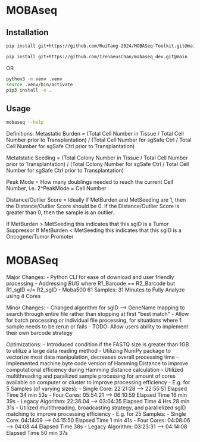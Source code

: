 # MOBAseq

## Installation

```bash
pip install git+https://github.com/RuiTang-2024/MOBASeq-Toolkit.git@main

pip install git+https://github.com/IrenaeusChan/mobaseq_dev.git@main
```

OR

```bash
python3 -m venv .venv
source .venv/bin/activate
pip3 install -e .
```

## Usage

```bash
mobaseq --help
```

Definitions:
Metastatic Burden = (Total Cell Number in Tissue / Total Cell Number prior to Transplantation) / (Total Cell Number for sgSafe Ctrl / Total Cell Number for sgSafe Ctrl prior to Transplantation)

Metatstatic Seeding = (Total Colony Number in Tissue / Total Cell Number prior to Transplantation) / (Total Colony Number for sgSafe Ctrl / Total Cell Number for sgSafe Ctrl prior to Transplantation)

Peak Mode = How many doublings needed to reach the current Cell Number, i.e. 2^PeakMode = Cell Number

Distance/Outlier Score = Ideally if MetBurden and MetSeeding are 1, then the Distance/Outlier Score should be 0. If the Distance/Outlier Score is greater than 0, then the sample is an outlier.

If MetBurden > MetSeeding this indicates that this sgID is a Tumor Suppressor
If MetBurden < MetSeeding this indicates that this sgID is a Oncogene/Tumor Promoter

MOBASeq
=======
Major Changes:
    - Python CLI for ease of download and user friendly processing
    - Addressing *BUG* where R1_Barcode == R2_Barcode but R1_sgID =/= R2_sgID
    - Moba500 61 Samples: 31 Minutes to Fully Analyze using 4 Cores

Minor Changes:
    - Changed algorithm for sgID --> GeneName mapping to search through entire file rather than stopping at first "best match"
    - Allow for batch processing or individual file processing, for situations where 1 sample needs to be rerun or fails
    - TODO: Allow users ability to implement their own barcode strategy

Optimizations:
    - Introduced condition if the FASTQ size is greater than 1GB to utilize a large data reading method
    - Utilizing NumPy package to vectorize most data manipulation, decreases overall processing time
    - Implemented machine byte code version of Hamming Distance to improve computational efficiency during Hamming distance calculation
    - Utilized multithreading and parallized sample processing for amount of cores available on computer or cluster to improve processing efficiency
        - E.g. for 5 Samples (of varying sizes):
            - Single Core: 22:21:28 --> 22:55:51 Elapsed Time 34 min 53s
            - Four Cores: 05:54:21 --> 06:10:59 Elapsed Time 16 min 39s
            - Legacy Algorithm: 22:36:04 --> 03:04:35 Elapsed Time 4 Hrs 28 min 31s
    - Utilized multithreading, broadcasting strategy, and parallelized sgID matching to improve processing efficiency
        - E.g. for 25 Samples:
            - Single Core: 04:14:09 --> 04:15:50 Elapsed Time 1 min 41s
            - Four Cores: 04:08:06 --> 04:08:44 Elapsed Time 38s
            - Legacy Algorithm: 03:23:31 --> 04:14:08 Elapsed Time 50 min 37s
